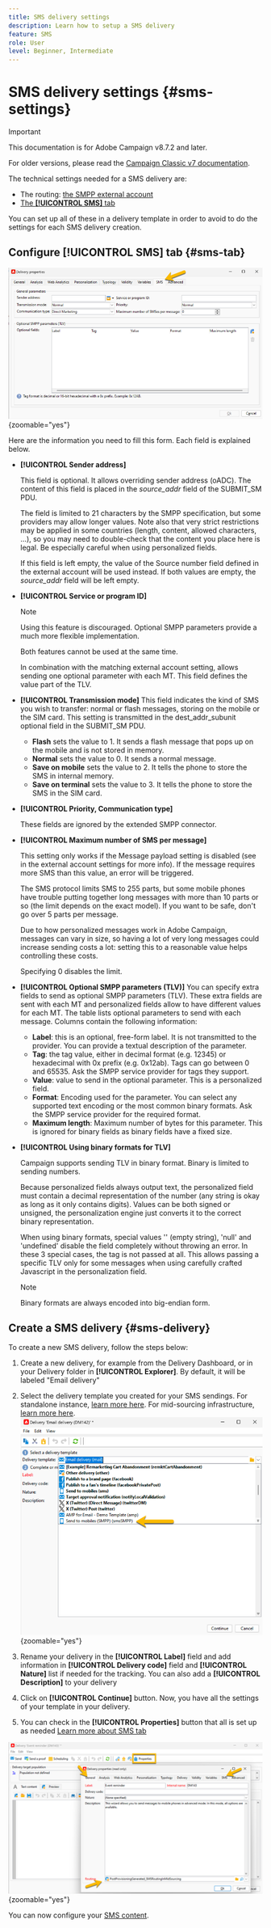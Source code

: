 ```yaml
---
title: SMS delivery settings
description: Learn how to setup a SMS delivery
feature: SMS
role: User
level: Beginner, Intermediate
---
```


# SMS delivery settings {#sms-settings}

>[!IMPORTANT]
>
>This documentation is for Adobe Campaign v8.7.2 and later.
>
>For older versions, please read the [Campaign Classic v7 documentation](https://experienceleague.adobe.com/en/docs/campaign-classic/using/sending-messages/sending-messages-on-mobiles/sms-set-up/sms-set-up).

The technical settings needed for a SMS delivery are: 
- The routing: [the SMPP external account](smpp-external-account.md#smpp-connection-settings)
- [The **[!UICONTROL SMS]** tab](#sms-tab)

You can set up all of these in a delivery template in order to avoid to do the settings for each SMS delivery creation.

## Configure **[!UICONTROL SMS]** tab {#sms-tab}

![](assets/send_settings.png){zoomable="yes"}

Here are the information you need to fill this form. Each field is explained below.

- **[!UICONTROL Sender address]**

  This field is optional. It allows overriding sender address (oADC). The content of this field is placed in the *source_addr* field of the SUBMIT_SM PDU.

  The field is limited to 21 characters by the SMPP specification, but some providers may allow longer values. Note also that very strict restrictions may be applied in some countries (length, content, allowed characters, ...), so you may need to double-check that the content you place here is legal. Be especially careful when using personalized fields.

  If this field is left empty, the value of the Source number field defined in the external account will be used instead. If both values are empty, the *source_addr* field will be left empty.

- **[!UICONTROL Service or program ID]**

  >[!NOTE]
  >
  >Using this feature is discouraged. Optional SMPP parameters provide a much more flexible implementation.
  >
  >Both features cannot be used at the same time.

  In combination with the matching external account setting, allows sending one optional parameter with each MT. This field defines the value part of the TLV.

- **[!UICONTROL Transmission mode]**
This field indicates the kind of SMS you wish to transfer: normal or flash messages, storing on the mobile or the SIM card. This setting is transmitted in the dest_addr_subunit optional field in the SUBMIT_SM PDU.
  - **Flash** sets the value to 1. It sends a flash message that pops up on the mobile and is not stored in memory.
  - **Normal** sets the value to 0. It sends a normal message.
  - **Save on mobile** sets the value to 2. It tells the phone to store the SMS in internal memory.
  - **Save on terminal** sets the value to 3. It tells the phone to store the SMS in the SIM card.

- **[!UICONTROL Priority, Communication type]**

  These fields are ignored by the extended SMPP connector.

- **[!UICONTROL Maximum number of SMS per message]**

  This setting only works if the Message payload setting is disabled (see in the external account settings for more info). If the message requires more SMS than this value, an error will be triggered.

  The SMS protocol limits SMS to 255 parts, but some mobile phones have trouble putting together long messages with more than 10 parts or so (the limit depends on the exact model). If you want to be safe, don't go over 5 parts per message.

  Due to how personalized messages work in Adobe Campaign, messages can vary in size, so having a lot of very long messages could increase sending costs a lot: setting this to a reasonable value helps controlling these costs.

  Specifying 0 disables the limit.

- **[!UICONTROL Optional SMPP parameters (TLV)]**
  You can specify extra fields to send as optional SMPP parameters (TLV). These extra fields are sent with each MT and personalized fields allow to have different values for each MT.
  The table lists optional parameters to send with each message. Columns contain the following information:
    - **Label**: this is an optional, free-form label. It is not transmitted to the provider. You can provide a textual description of the parameter.
    - **Tag**: the tag value, either in decimal format (e.g. 12345) or hexadecimal with 0x prefix (e.g. 0x12ab). Tags can go between 0 and 65535. Ask the SMPP service provider for tags they support.
    - **Value**: value to send in the optional parameter. This is a personalized field.
    - **Format**: Encoding used for the parameter. You can select any supported text encoding or the most common binary formats. Ask the SMPP service provider for the required format.
    - **Maximum length**: Maximum number of bytes for this parameter. This is ignored for binary fields as binary fields have a fixed size.

- **[!UICONTROL Using binary formats for TLV]**

  Campaign supports sending TLV in binary format. Binary is limited to sending numbers.

  Because personalized fields always output text, the personalized field must contain a decimal representation of the number (any string is okay as long as it only contains digits). Values can be both signed or unsigned, the personalization engine just converts it to the correct binary representation.

  When using binary formats, special values '' (empty string), 'null' and 'undefined' disable the field completely without throwing an error. In these 3 special cases, the tag is not passed at all. This allows passing a specific TLV only for some messages when using carefully crafted Javascript in the personalization field.

  >[!NOTE]
  >
  >Binary formats are always encoded into big-endian form.

## Create a SMS delivery {#sms-delivery}

To create a new SMS delivery, follow the steps below: 

1. Create a new delivery, for example from the Delivery Dashboard, or in your Delivery folder in **[!UICONTROL Explorer]**. 
By default, it will be labeled "Email delivery"
1. Select the delivery template you created for your SMS sendings.
  For standalone instance,  [learn more here](sms-standalone-instance.md#sms-delivery-template).
  For mid-sourcing infrastructure, [learn more here](sms-mid-sourcing.md#sms-delivery-template).
  ![](assets/sms_create.png){zoomable="yes"}

1. Rename your delivery in the **[!UICONTROL Label]** field and add information in **[!UICONTROL Delivery code]** field and **[!UICONTROL Nature]** list if needed for the tracking. You can also add a **[!UICONTROL Description]** to your delivery
1. Click on **[!UICONTROL Continue]** button.
Now, you have all the settings of your template in your delivery.
1. You can check in the **[!UICONTROL Properties]** button that all is set up as needed
[Learn more about SMS tab](#sms-tab)

  ![](assets/sms_settings.png){zoomable="yes"}

You can now configure your [SMS content](sms-content.md).
